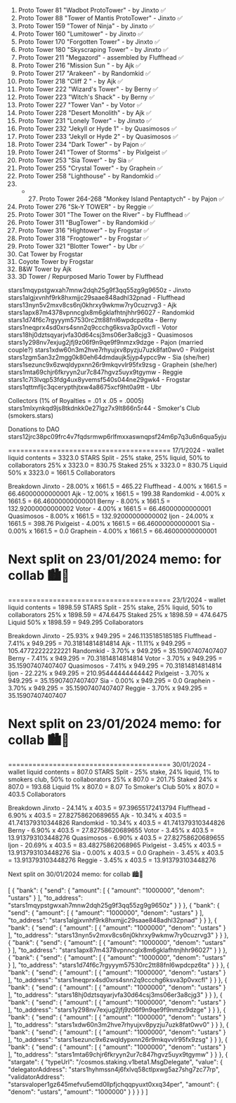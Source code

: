 
1. Proto Tower 81 "Wadbot ProtoTower" - by Jinxto ✅
2. Proto Tower 88 "Tower of Mantis ProtoTower" - Jinxto ✅
3. Proto Tower 159 "Tower of Ninja" - by Jinxto ✅
4. Proto Tower 160 "Lumitower" - by Jinxto ✅
5. Proto Tower 170 "Forgotten Tower" - by Jinxto ✅
6. Proto Tower 180 "Skyscraping Tower" - by Jinxto ✅
7. Proto Tower 211 "Megazord" - assembled by Fluffhead ✅
8. Proto Tower 216 "Mission Sun " - by Ajk ✅
9. Proto Tower 217 "Arakeen" - by Randomkid ✅
10. Proto Tower 218 "Cliff 2 " - by Ajk ✅
11. Proto Tower 222 "Wizard's Tower" - by Berny ✅
12. Proto Tower 223 "Witch's Shack" - by Berny ✅
13. Proto Tower 227 "Tower Van" - by Votor ✅
14. Proto Tower 228 "Desert Monolith" - by Ajk ✅
15. Proto Tower 231 "Lonely Tower" - by Jinxto ✅
16. Proto Tower 232 "Jekyll or Hyde 1" - by Quasimosos ✅
17. Proto Tower 233 "Jekyll or Hyde 2" - by Quasimosos ✅
18. Proto Tower 234 "Dark Tower" - by Pajon ✅
19. Proto Tower 241 "Tower of Storms" - by Pixlgeist ✅
20. Proto Tower 253 "Sia Tower" - by Sia ✅
21. Proto Tower 255 "Crystal Tower" - by Graphein ✅
22. Proto Tower 258 "Lighthouse" - by Randomkid ✅
23. - 27. Proto Tower 264-268 "Monkey Island Pentaptych" - by Pajon ✅
28. Proto Tower 276 "Sk-Y TOWER" - by Reggie ✅
29. Proto Tower 301 "The Tower on the River" - by Fluffhead ✅
30. Proto Tower 311 "BugTower" - by Randomkid ✅
31. Proto Tower 316 "Hightower" - by Frogstar ✅
32. Proto Tower 318 "Frogtower" - by Frogstar ✅
33. Proto Tower 321 "Blotter Tower" - by Ubr ✅
34. Cat Tower by Frogstar
35. Coyote Tower by Frogstar
36. B&W Tower by Ajk
37. 3D Tower / Repurposed Mario Tower by Fluffhead

stars1mqypstgwxah7mnw2dqh25g9f3qq55zg9g9650z - Jinxto
stars1algjxvnhf9rk8hxmjjc29saae848adhl32pnad - Fluffhead
stars13nyn5v2mxv8cs6nj0khrxy9wkmw7ry0cuzrvg3 - Ajk
stars1apx87m4378vpnncglx8m6gklafhtnjhhr96027 - Randomkid
stars1d74f6c7rgyyym57530rc2tt88fnl6wpdcpz6ta - Berny
stars1neqprx4sd0xrs4snn2q9ccchg6ksva3p0vxcfl - Votor
stars18hj0dztsqyarjvfa30d64csj3ms06er3a8cjg3 - Quasimosos
stars1y298nv7exjug2jfj9z06f9n9qe9f9nmzx9dzge - Pajon (married couple?)
stars1xdw60n3m2hve7rhyujxv8pyzju7uzk8fat0wv0 - Pixlgeist
stars1zgm5an3z2mgg0k80eh64dmdaujk5jyp4ypcc9w - Sia (she/her)
stars1sezunc9x6zwqldypxnn26r9mkqvvlr95fx9zsg - Graphein (she/her)
stars1mta69chjr6fkryyn2ur7c847hgvz5uyx9tgymw - Reggie
stars1c7l3lvqp53fdg4ux8yvemsf540s044ne29gwk4 - Frogstar
stars1qttmfljc3qcerypthjtxw4a8675xcf9ht0a9tt - Ubr


Collectors (1% of Royalties = .01 x .05 = .0005)
stars1mlxynkqd9js8tkdnkk0e27lgz7x9lt866n5r44 - Smoker's Club (smokers.stars)

Donations to DAO
stars12jrc38pc09frc4v7fqdsrmwp6rlfmxxaswnqpsf24m6p7q3u6n6qua5yju

========================================
17/1/2024 - wallet liquid contents = 3323.0 STARS
Split - 25% stake, 25% liquid, 50% to collaborators
25% x 3323.0 = 830.75 Staked
25% x 3323.0 = 830.75 Liquid
50% x 3323.0 = 1661.5 Collaborators

Breakdown
Jinxto - 28.00% x 1661.5 = 465.22
Fluffhead - 4.00% x 1661.5 = 66.46000000000001
Ajk - 12.00% x 1661.5 = 199.38
Randomkid - 4.00% x 1661.5 = 66.46000000000001
Berny - 8.00% x 1661.5 = 132.92000000000002
Votor - 4.00% x 1661.5 = 66.46000000000001
Quasimosos - 8.00% x 1661.5 = 132.92000000000002
Ijon - 24.00% x 1661.5 = 398.76
Pixlgeist - 4.00% x 1661.5 = 66.46000000000001
Sia - 0.00% x 1661.5 = 0.0
Graphein - 4.00% x 1661.5 = 66.46000000000001

Next split on 23/01/2024
memo: for collab 🏙️🌆
========================================

========================================
23/1/2024 - wallet liquid contents = 1898.59 STARS
Split - 25% stake, 25% liquid, 50% to collaborators
25% x 1898.59 = 474.6475 Staked
25% x 1898.59 = 474.6475 Liquid
50% x 1898.59 = 949.295 Collaborators

Breakdown
Jinxto - 25.93% x 949.295 = 246.1135185185185
Fluffhead - 7.41% x 949.295 = 70.31814814814814
Ajk - 11.11% x 949.295 = 105.47722222222221
Randomkid - 3.70% x 949.295 = 35.15907407407407
Berny - 7.41% x 949.295 = 70.31814814814814
Votor - 3.70% x 949.295 = 35.15907407407407
Quasimosos - 7.41% x 949.295 = 70.31814814814814
Ijon - 22.22% x 949.295 = 210.95444444444442
Pixlgeist - 3.70% x 949.295 = 35.15907407407407
Sia - 0.00% x 949.295 = 0.0
Graphein - 3.70% x 949.295 = 35.15907407407407
Reggie - 3.70% x 949.295 = 35.15907407407407

Next split on 23/01/2024
memo: for collab 🏙️🌆
========================================

========================================
30/01/2024 - wallet liquid contents = 807.0 STARS
Split - 25% stake, 24% liquid, 1% to smokers club, 50% to collaborators
25% x 807.0 = 201.75 Staked
24% x 807.0 = 193.68 Liquid
1% x 807.0 = 8.07 To Smoker's Club
50% x 807.0 = 403.5 Collaborators

Breakdown
Jinxto - 24.14% x 403.5 = 97.39655172413794
Fluffhead - 6.90% x 403.5 = 27.82758620689655
Ajk - 10.34% x 403.5 = 41.741379310344826
Randomkid - 10.34% x 403.5 = 41.741379310344826
Berny - 6.90% x 403.5 = 27.82758620689655
Votor - 3.45% x 403.5 = 13.913793103448276
Quasimosos - 6.90% x 403.5 = 27.82758620689655
Ijon - 20.69% x 403.5 = 83.48275862068965
Pixlgeist - 3.45% x 403.5 = 13.913793103448276
Sia - 0.00% x 403.5 = 0.0
Graphein - 3.45% x 403.5 = 13.913793103448276
Reggie - 3.45% x 403.5 = 13.913793103448276

Next split on 30/01/2024
memo: for collab 🏙️🌆





[
  {
    "bank": {
      "send": {
        "amount": [
          {
            "amount": "1000000",
            "denom": "ustars"
          }
        ],
        "to_address": "stars1mqypstgwxah7mnw2dqh25g9f3qq55zg9g9650z"
      }
    }
  },
  {
    "bank": {
      "send": {
        "amount": [
          {
            "amount": "1000000",
            "denom": "ustars"
          }
        ],
        "to_address": "stars1algjxvnhf9rk8hxmjjc29saae848adhl32pnad"
      }
    }
  },
  {
    "bank": {
      "send": {
        "amount": [
          {
            "amount": "1000000",
            "denom": "ustars"
          }
        ],
        "to_address": "stars13nyn5v2mxv8cs6nj0khrxy9wkmw7ry0cuzrvg3"
      }
    }
  },
  {
    "bank": {
      "send": {
        "amount": [
          {
            "amount": "1000000",
            "denom": "ustars"
          }
        ],
        "to_address": "stars1apx87m4378vpnncglx8m6gklafhtnjhhr96027"
      }
    }
  },
  {
    "bank": {
      "send": {
        "amount": [
          {
            "amount": "1000000",
            "denom": "ustars"
          }
        ],
        "to_address": "stars1d74f6c7rgyyym57530rc2tt88fnl6wpdcpz6ta"
      }
    }
  },
  {
    "bank": {
      "send": {
        "amount": [
          {
            "amount": "1000000",
            "denom": "ustars"
          }
        ],
        "to_address": "stars1neqprx4sd0xrs4snn2q9ccchg6ksva3p0vxcfl"
      }
    }
  },
  {
    "bank": {
      "send": {
        "amount": [
          {
            "amount": "1000000",
            "denom": "ustars"
          }
        ],
        "to_address": "stars18hj0dztsqyarjvfa30d64csj3ms06er3a8cjg3"
      }
    }
  },
  {
    "bank": {
      "send": {
        "amount": [
          {
            "amount": "1000000",
            "denom": "ustars"
          }
        ],
        "to_address": "stars1y298nv7exjug2jfj9z06f9n9qe9f9nmzx9dzge"
      }
    }
  },
  {
    "bank": {
      "send": {
        "amount": [
          {
            "amount": "1000000",
            "denom": "ustars"
          }
        ],
        "to_address": "stars1xdw60n3m2hve7rhyujxv8pyzju7uzk8fat0wv0"
      }
    }
  },
  {
    "bank": {
      "send": {
        "amount": [
          {
            "amount": "1000000",
            "denom": "ustars"
          }
        ],
        "to_address": "stars1sezunc9x6zwqldypxnn26r9mkqvvlr95fx9zsg"
      }
    }
  },
  {
    "bank": {
      "send": {
        "amount": [
          {
            "amount": "1000000",
            "denom": "ustars"
          }
        ],
        "to_address": "stars1mta69chjr6fkryyn2ur7c847hgvz5uyx9tgymw"
      }
    }
  },
  {
    "stargate": {
      "typeUrl": "/cosmos.staking.v1beta1.MsgDelegate",
      "value": {
        "delegatorAddress": "stars1hyhmssn4j6fxlvq58ctlpxwg5az7shg7zc77rp",
        "validatorAddress": "starsvaloper1gz645mefvu5emd0llpfjchqqpyuxt0xxq34per",
        "amount": {
          "denom": "ustars",
          "amount": "1000000"
        }
      }
    }
  }
]